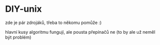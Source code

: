 DIY-unix
========

zde je pár zdrojáků, třeba to někomu pomůže :)

hlavní kusy algoritmu fungují, ale pousta přepínačů ne (to by ale už neměl být problém)
